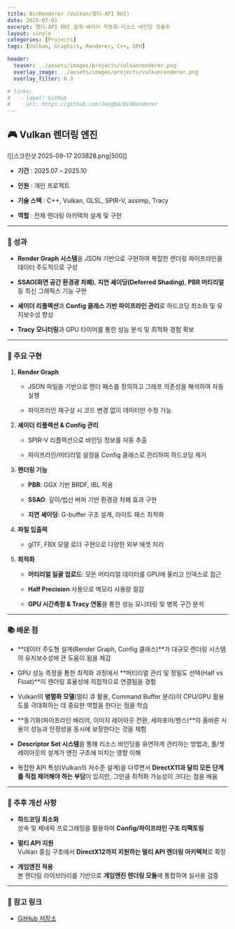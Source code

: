 ```yaml
---
title: BinRenderer (Vulkan/멀티-API RHI)
date: 2025-07-01
excerpt: 멀티-API RHI 설계·배리어 자동화·리소스 바인딩 모듈화
layout: single
categories: [Projects]
tags: [Vulkan, Graphics, Renderer, C++, GPU]

header:
  teaser: ../assets/images/projects/vulkanrenderer.png
  overlay_image: ../assets/images/projects/vulkanrenderer.png
  overlay_filter: 0.3

# links:
#   - label: GitHub
#     url: https://github.com/Joogba/BinRenderer
---
```



## 🎮 Vulkan 렌더링 엔진

![[스크린샷 2025-09-17 203828.png|500]]

- **기간** : 2025.07 – 2025.10
    
- **인원** : 개인 프로젝트
    
- **기술 스택** : C++, Vulkan, GLSL, SPIR-V, assimp, Tracy
    
- **역할** : 전체 렌더링 아키텍처 설계 및 구현
    

---

### 🎯 성과

- **Render Graph 시스템**을 JSON 기반으로 구현하여 복잡한 렌더링 파이프라인을 데이터 주도적으로 구성
    
- **SSAO(화면 공간 환경광 차폐)**, **지연 셰이딩(Deferred Shading)**, **PBR 머티리얼** 등 최신 그래픽스 기능 구현
    
- **셰이더 리플렉션**과 **Config 클래스 기반 파이프라인 관리**로 하드코딩 최소화 및 유지보수성 향상
    
- **Tracy 모니터링**과 GPU 타이머를 통한 성능 분석 및 최적화 경험 확보
    

---

### 🔑 주요 구현

1. **Render Graph**
    
    - JSON 파일을 기반으로 렌더 패스를 정의하고 그래프 의존성을 해석하여 자동 실행
        
    - 파이프라인 재구성 시 코드 변경 없이 데이터만 수정 가능
        
2. **셰이더 리플렉션 & Config 관리**
    
    - SPIR-V 리플렉션으로 바인딩 정보를 자동 추출
        
    - 파이프라인/머티리얼 설정을 Config 클래스로 관리하여 하드코딩 제거
        
3. **렌더링 기능**
    
    - **PBR**: GGX 기반 BRDF, IBL 적용
        
    - **SSAO**: 깊이/법선 버퍼 기반 환경광 차폐 효과 구현
        
    - **지연 셰이딩**: G-buffer 구조 설계, 라이트 패스 최적화
        
4. **파일 입출력**
    
    - glTF, FBX 모델 로더 구현으로 다양한 외부 에셋 처리
        
5. **최적화**
    
    - **머티리얼 일괄 업로드**: 모든 머티리얼 데이터를 GPU에 올리고 인덱스로 접근
        
    - **Half Precision** 사용으로 메모리 사용량 절감
        
    - **GPU 시간측정 & Tracy 연동**을 통한 성능 모니터링 및 병목 구간 분석
        

---

### 📚 배운 점

- **데이터 주도형 설계(Render Graph, Config 클래스)**가 대규모 렌더링 시스템의 유지보수성에 큰 도움이 됨을 체감
    
- GPU 성능 측정을 통한 최적화 과정에서 **머티리얼 관리 및 정밀도 선택(Half vs Float)**이 렌더링 효율성에 직접적으로 연결됨을 경험
    
- Vulkan의 **병렬화 모델**(멀티 큐 활용, Command Buffer 분리)이 CPU/GPU 활용도를 극대화하는 데 중요한 역할을 한다는 점을 학습
    
- **동기화(파이프라인 배리어, 이미지 레이아웃 전환, 세마포어/펜스)**의 올바른 사용이 성능과 안정성을 동시에 보장한다는 것을 체험
    
- **Descriptor Set 시스템**을 통해 리소스 바인딩을 유연하게 관리하는 방법과, 풀/셋 레이아웃의 설계가 엔진 구조에 미치는 영향 이해
    
- 복잡한 API 특성(Vulkan의 저수준 설계)을 다루면서 **DirectX11과 달리 모든 단계를 직접 제어해야 하는 부담**이 있지만, 그만큼 최적화 가능성이 크다는 점을 배움
    

---

### 🚀 추후 개선 사항

- **하드코딩 최소화**  
    상속 및 제네릭 프로그래밍을 활용하여 **Config/파이프라인 구조 리팩토링**
    
- **멀티 API 지원**  
    Vulkan 중심 구조에서 **DirectX12까지 지원하는 멀티 API 렌더링 아키텍처**로 확장
    
- **게임엔진 적용**  
    본 렌더링 라이브러리를 기반으로 **게임엔진 렌더링 모듈**에 통합하여 실사용 검증
    

---

### 🔗 참고 링크
        
- [GitHub 저장소](https://github.com/)

